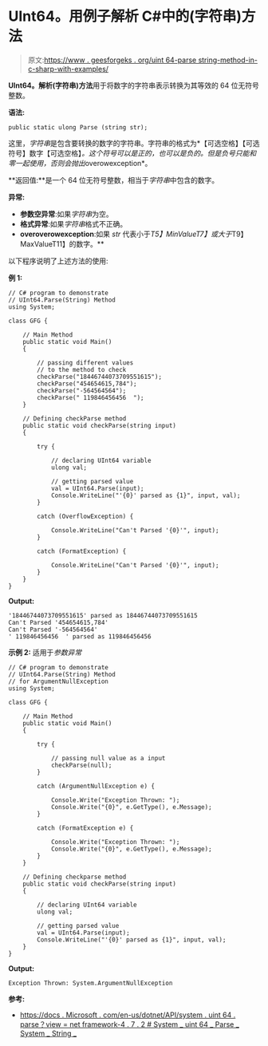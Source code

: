 # UInt64。用例子解析 C#中的(字符串)方法

> 原文:[https://www . geesforgeks . org/uint 64-parse string-method-in-c-sharp-with-examples/](https://www.geeksforgeeks.org/uint64-parsestring-method-in-c-sharp-with-examples/)

**UInt64。解析(字符串)方法**用于将数字的字符串表示转换为其等效的 64 位无符号整数。

**语法:**

```
public static ulong Parse (string str);
```

这里，*字符串*是包含要转换的数字的字符串。字符串的格式为*【可选空格】【可选符号】数字【可选空格】*。这个符号可以是正的，也可以是负的。但是负号只能和零一起使用，否则会抛出*overowexception*。

**返回值:**是一个 64 位无符号整数，相当于*字符串*中包含的数字。

**异常:**

*   **参数空异常**:如果*字符串*为空。
*   **格式异常**:如果*字符串*格式不正确。
*   **overoverowexception**:如果 *str* 代表小于*T5】MinValueT7】或大于*T9】MaxValueT11】的数字。**

以下程序说明了上述方法的使用:

**例 1:**

```
// C# program to demonstrate
// UInt64.Parse(String) Method
using System;

class GFG {

    // Main Method
    public static void Main()
    {

        // passing different values
        // to the method to check
        checkParse("18446744073709551615");
        checkParse("454654615,784");
        checkParse("-564564564");
        checkParse(" 119846456456  ");
    }

    // Defining checkParse method
    public static void checkParse(string input)
    {

        try {

            // declaring UInt64 variable
            ulong val;

            // getting parsed value
            val = UInt64.Parse(input);
            Console.WriteLine("'{0}' parsed as {1}", input, val);
        }

        catch (OverflowException) {

            Console.WriteLine("Can't Parsed '{0}'", input);
        }

        catch (FormatException) {

            Console.WriteLine("Can't Parsed '{0}'", input);
        }
    }
}
```

**Output:**

```
'18446744073709551615' parsed as 18446744073709551615
Can't Parsed '454654615,784'
Can't Parsed '-564564564'
' 119846456456  ' parsed as 119846456456

```

**示例 2:** 适用于*参数异常*

```
// C# program to demonstrate
// UInt64.Parse(String) Method
// for ArgumentNullException
using System;

class GFG {

    // Main Method
    public static void Main()
    {

        try {

            // passing null value as a input
            checkParse(null);
        }

        catch (ArgumentNullException e) {

            Console.Write("Exception Thrown: ");
            Console.Write("{0}", e.GetType(), e.Message);
        }

        catch (FormatException e) {

            Console.Write("Exception Thrown: ");
            Console.Write("{0}", e.GetType(), e.Message);
        }
    }

    // Defining checkparse method
    public static void checkParse(string input)
    {

        // declaring UInt64 variable
        ulong val;

        // getting parsed value
        val = UInt64.Parse(input);
        Console.WriteLine("'{0}' parsed as {1}", input, val);
    }
}
```

**Output:**

```
Exception Thrown: System.ArgumentNullException

```

**参考:**

*   [https://docs . Microsoft . com/en-us/dotnet/API/system . uint 64 . parse？view = net framework-4 . 7 . 2 # System _ uint 64 _ Parse _ System _ String _](https://docs.microsoft.com/en-us/dotnet/api/system.uint64.parse?view=netframework-4.7.2#System_UInt64_Parse_System_String_)